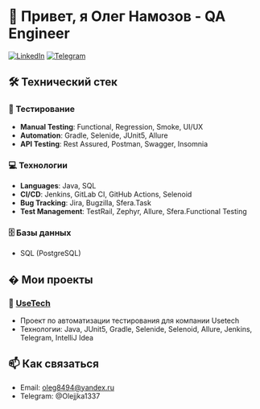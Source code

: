 # 👋 Привет, я Олег Намозов - QA Engineer

[![LinkedIn](https://img.shields.io/badge/LinkedIn-0A66C2?style=for-the-badge&logo=linkedin&logoColor=white)](https://linkedin.com/in/oleg-namozov-029363285)
[![Telegram](https://img.shields.io/badge/Telegram-26A5E4?style=for-the-badge&logo=telegram&logoColor=white)](https://t.me/OLejjka1337)
## 🛠 Технический стек

### 🧪 Тестирование
- **Manual Testing**: Functional, Regression, Smoke, UI/UX
- **Automation**: Gradle, Selenide, JUnit5, Allure
- **API Testing**: Rest Assured, Postman, Swagger, Insomnia

### 💻 Технологии
- **Languages**: Java, SQL
- **CI/CD**: Jenkins, GitLab CI, GitHub Actions, Selenoid
- **Bug Tracking**: Jira, Bugzilla, Sfera.Task
- **Test Management**: TestRail, Zephyr, Allure, Sfera.Funсtional Testing

### 🗄 Базы данных
- SQL (PostgreSQL)

## � Мои проекты

### 🚀 [UseTech](https://github.com/headshotD/UseTechTest)
- Проект по автоматизации тестирования для компании Usetech
- Технологии: Java, JUnit5, Gradle, Selenide, Selenoid, Allure, Jenkins, Telegram, IntelliJ Idea
## 📫 Как связаться
- Email: oleg8494@yandex.ru
- Telegram: @Olejjka1337
